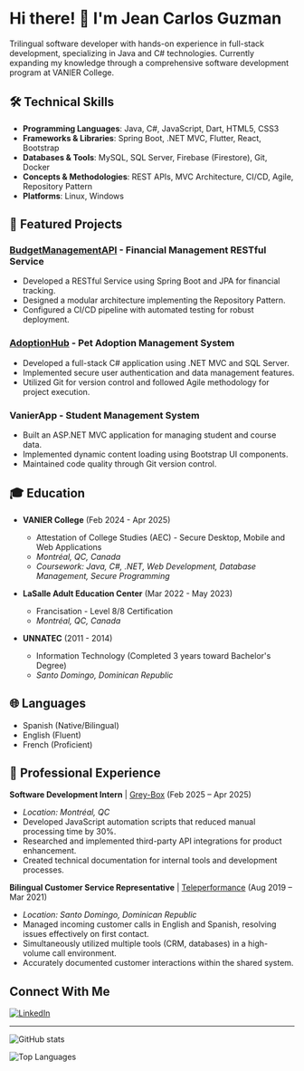 # Hi there! 👋 I'm Jean Carlos Guzman

Trilingual software developer with hands-on experience in full-stack development, specializing in Java and C# technologies. Currently expanding my knowledge through a comprehensive software development program at VANIER College.

## 🛠️ Technical Skills

- **Programming Languages**: Java, C#, JavaScript, Dart, HTML5, CSS3
- **Frameworks & Libraries**: Spring Boot, .NET MVC, Flutter, React, Bootstrap
- **Databases & Tools**: MySQL, SQL Server, Firebase (Firestore), Git, Docker
- **Concepts & Methodologies**: REST APIs, MVC Architecture, CI/CD, Agile, Repository Pattern
- **Platforms**: Linux, Windows

## 🚀 Featured Projects

### [BudgetManagementAPI](https://github.com/jeancarlosg93/BudgetManagementAPI) - Financial Management RESTful Service
- Developed a RESTful Service using Spring Boot and JPA for financial tracking.
- Designed a modular architecture implementing the Repository Pattern.
- Configured a CI/CD pipeline with automated testing for robust deployment.

### [AdoptionHub](https://github.com/jeancarlosg93/AdoptionHub) - Pet Adoption Management System
- Developed a full-stack C# application using .NET MVC and SQL Server.
- Implemented secure user authentication and data management features.
- Utilized Git for version control and followed Agile methodology for project execution.

### VanierApp - Student Management System
- Built an ASP.NET MVC application for managing student and course data.
- Implemented dynamic content loading using Bootstrap UI components.
- Maintained code quality through Git version control.

## 🎓 Education

- **VANIER College** (Feb 2024 - Apr 2025)
  - Attestation of College Studies (AEC) - Secure Desktop, Mobile and Web Applications
  - *Montréal, QC, Canada*
  - *Coursework: Java, C#, .NET, Web Development, Database Management, Secure Programming*

- **LaSalle Adult Education Center** (Mar 2022 - May 2023)
  - Francisation - Level 8/8 Certification
  - *Montréal, QC, Canada*

- **UNNATEC** (2011 - 2014)
  - Information Technology (Completed 3 years toward Bachelor's Degree)
  - *Santo Domingo, Dominican Republic*

## 🌐 Languages

- Spanish (Native/Bilingual)
- English (Fluent)
- French (Proficient)

## 💼 Professional Experience

**Software Development Intern** | [Grey-Box](https://www.grey-box.ca/) (Feb 2025 – Apr 2025)
- *Location: Montréal, QC*
- Developed JavaScript automation scripts that reduced manual processing time by 30%.
- Researched and implemented third-party API integrations for product enhancement.
- Created technical documentation for internal tools and development processes.

**Bilingual Customer Service Representative** | [Teleperformance](https://jobs.teleperformance.do/) (Aug 2019 – Mar 2021)
- *Location: Santo Domingo, Dominican Republic*
- Managed incoming customer calls in English and Spanish, resolving issues effectively on first contact.
- Simultaneously utilized multiple tools (CRM, databases) in a high-volume call environment.
- Accurately documented customer interactions within the shared system.

## Connect With Me

[![LinkedIn](https://img.shields.io/badge/LinkedIn-0077B5?style=for-the-badge&logo=linkedin&logoColor=white)](https://linkedin.com/in/jeancarlosg93)

---

![GitHub stats](https://github-readme-stats.vercel.app/api?username=jeancarlosg93&show_icons=true&theme=dark)

<!-- Optional: Add your top languages -->
![Top Languages](https://github-readme-stats.vercel.app/api/top-langs/?username=jeancarlosg93&layout=compact&theme=dark)
